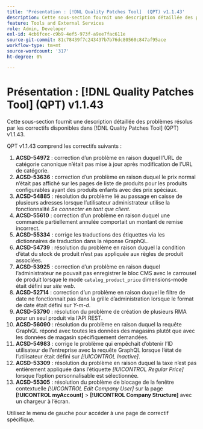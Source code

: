 ```yaml
---
title: 'Présentation : [!DNL Quality Patches Tool]  (QPT) v1.1.43'
description: Cette sous-section fournit une description détaillée des problèmes résolus par les correctifs disponibles dans [!DNL Quality Patches Tool] (QPT) v1.1.43.
feature: Tools and External Services
role: Admin, Developer
exl-id: 4cb6fcec-c9b9-4ef5-973f-a9ee7fac611e
source-git-commit: 81c78439f7c243437b7b76dc80560c847af95ace
workflow-type: tm+mt
source-wordcount: '317'
ht-degree: 0%

---
```


# Présentation : [!DNL Quality Patches Tool] (QPT) v1.1.43

Cette sous-section fournit une description détaillée des problèmes résolus par les correctifs disponibles dans [!DNL Quality Patches Tool] (QPT) v1.1.43.

QPT v1.1.43 comprend les correctifs suivants :

1. **ACSD-54972** : correction d’un problème en raison duquel l’URL de catégorie canonique n’était pas mise à jour après modification de l’URL de catégorie.
1. **ACSD-53636** : correction d’un problème en raison duquel le prix normal n’était pas affiché sur les pages de liste de produits pour les produits configurables ayant des produits enfants avec des prix spéciaux.
1. **ACSD-54885** : résolution du problème lié au passage en caisse de plusieurs adresses lorsque l’utilisateur administrateur utilise la fonctionnalité *Se connecter en tant que client*.
1. **ACSD-55610** : correction d’un problème en raison duquel une commande partiellement annulée comportait un montant de remise incorrect.
1. **ACSD-55334** : corrige les traductions des étiquettes via les dictionnaires de traduction dans la réponse GraphQL.
1. **ACSD-54739** : résolution du problème en raison duquel la condition d’état du stock de produit n’est pas appliquée aux règles de produit associées.
1. **ACSD-53925** : correction d’un problème en raison duquel l’administrateur ne pouvait pas enregistrer le bloc CMS avec le carrousel de produit lorsque le mode `catalog_product_price` dimensions-mode était défini sur *site web*.
1. **ACSD-52714** : correction d’un problème en raison duquel le filtre de date ne fonctionnait pas dans la grille d’administration lorsque le format de date était défini sur *Y-m-d*.
1. **ACSD-53790** : résolution du problème de création de plusieurs RMA pour un seul produit via l’API REST.
1. **ACSD-56090** : résolution du problème en raison duquel la requête GraphQL répond avec toutes les données des magasins plutôt que avec les données de magasin spécifiquement demandées.
1. **ACSD-54983** : corrige le problème qui empêchait d’obtenir l’ID utilisateur de l’entreprise avec la requête GraphQL lorsque l’état de l’utilisateur était défini sur *[!UICONTROL Inactive]*.
1. **ACSD-53309** : résolution du problème en raison duquel la taxe n’est pas entièrement appliquée dans l’étiquette *[!UICONTROL Regular Price]* lorsque l’option personnalisable est sélectionnée.
1. **ACSD-55305** : résolution du problème de blocage de la fenêtre contextuelle *[!UICONTROL Edit Company User]* sur la page **[!UICONTROL myAccount]** > **[!UICONTROL Company Structure]** avec un chargeur à l’écran.

Utilisez le menu de gauche pour accéder à une page de correctif spécifique.
